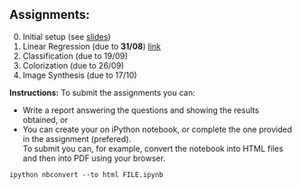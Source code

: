 ## Assignments:
0. Initial setup (see [slides](https://daniel-yukimura.github.io/schedules-image-processing-lab/slides/class_0_Introduction.pdf))
1. Linear Regression (due to **31/08**) [link](https://github.com/daniel-yukimura/assingments-image-processing-lab/blob/master/notebooks/assignment1.ipynb)
2. Classification (due to 19/09)
3. Colorization (due to 26/09)
4. Image Synthesis (due to 17/10)

**Instructions:**
To submit the assignments you can:
* Write a report answering the questions and showing the results obtained, or
* You can create your on iPython notebook, or complete the one provided in the assignment (prefered).<br> To submit you can, for example, convert the notebook into HTML files and then into PDF using your browser.
```
ipython nbconvert --to html FILE.ipynb
```
